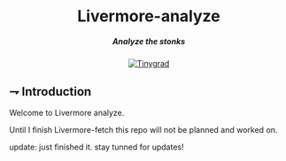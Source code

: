 <div align="center">

# Livermore-analyze
##### Analyze the stonks

[![Tinygrad](https://img.shields.io/badge/Tinygrad-FFFFFF.svg?style=for-the-badge&logoColor=000000&logo=tinygrad)](https://github.com/geohot/tinygrad)
</div>

## ⇁  Introduction
Welcome to Livermore analyze. 

Until I finish Livermore-fetch this repo will not be planned and worked on. 

update: just finished it. stay tunned for updates!